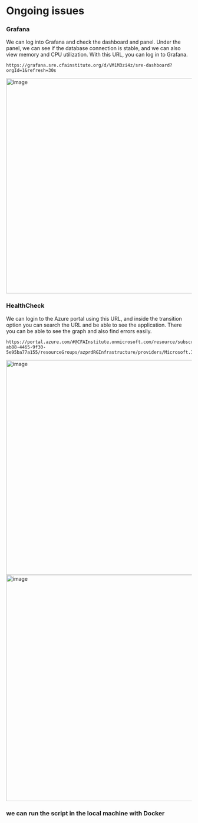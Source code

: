 # Ongoing issues 

### Grafana
We can log into Grafana and check the dashboard and panel. Under the panel, we can see if the database connection is stable, and we can also view memory and CPU utilization.
With this URL, you can log in to Grafana.
```
https://grafana.sre.cfainstitute.org/d/VM1M3zi4z/sre-dashboard?orgId=1&refresh=30s
```
<img width="584" alt="image" src="https://user-images.githubusercontent.com/76546821/216253650-9ca3df55-bcaa-4762-a529-6f244df3ce8a.png">

### HealthCheck
We can login to the Azure portal using this URL, and inside the transition option you can search the URL and be able to see the application. There you can be able to see the graph and also find errors easily.
```
https://portal.azure.com/#@CFAInstitute.onmicrosoft.com/resource/subscriptions/62d44f85-ab88-4465-9f30-5e95ba77a155/resourceGroups/azprdRGInfrastructure/providers/Microsoft.Insights/components/azprdInfrastructure/overview
```
<img width="583" alt="image" src="https://user-images.githubusercontent.com/76546821/216254302-eeea2c79-971d-41e5-a5af-9ae2f4a1613e.png">

<img width="614" alt="image" src="https://user-images.githubusercontent.com/76546821/216254550-18ee8753-0acd-40d9-bdd6-f898f96b6f84.png">

### we can run the script in the local machine with Docker

